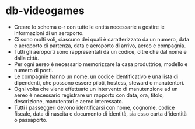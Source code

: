 # db-videogames
- Creare lo schema e-r con tutte le entità necessarie a gestire le informazioni di un aeroporto.
- Ci sono molti voli, ciascuno dei quali è caratterizzato da un numero, data e aeroporto di partenza, data e aeroporto di arrivo, aereo e compagnia.
- Tutti gli aeroporti sono rappresentati da un codice, oltre che dal nome e dalla città.
- Per ogni aereo è necessario memorizzare la casa produttrice, modello e numero di posti.
- Le compagnie hanno un nome, un codice identificativo e una lista di dipendenti, che possono essere piloti, hostess, steward o manutentori.
- Ogni volta che viene effettuato un intervento di manutenzione ad un aereo è necessario registrare un rapporto con data, ora, titolo, descrizione, manutentori e aereo interessato.  
- Tutti i passeggeri devono identificarsi con nome, cognome, codice fiscale, data di nascita e documento di identità, sia esso carta d'identità o passaporto.
